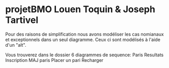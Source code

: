 # projetBMO Louen Toquin & Joseph Tartivel

Pour des raisons de simplification nous avons modéliser les cas nomianaux et exceptionnels dans un seul diagramme. Ceux ci sont modélisés à l'aide d'un "alt".

Vous trouverez dans le dossier 6 diagrammes de sequence:
Paris
Resultats
Inscription
MAJ paris
Placer un pari
Recharger